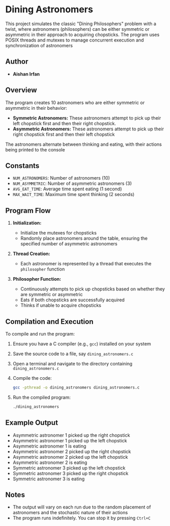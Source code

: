 # Dining Astronomers

This project simulates the classic "Dining Philosophers" problem with a twist, where astronomers (philosophers) can be either symmetric or asymmetric in their approach to acquiring chopsticks. The program uses POSIX threads and mutexes to manage concurrent execution and synchronization of astronomers

## Author


- **Aishan Irfan**

## Overview

The program creates 10 astronomers who are either symmetric or asymmetric in their behavior:

- **Symmetric Astronomers:** These astronomers attempt to pick up their left chopstick first and then their right chopstick.
- **Asymmetric Astronomers:** These astronomers attempt to pick up their right chopstick first and then their left chopstick

The astronomers alternate between thinking and eating, with their actions being printed to the console

## Constants

- `NUM_ASTRONOMERS`: Number of astronomers (10)
- `NUM_ASYMMETRIC`: Number of asymmetric astronomers (3)
- `AVG_EAT_TIME`: Average time spent eating (1 second)
- `MAX_WAIT_TIME`: Maximum time spent thinking (2 seconds)

## Program Flow

1. **Initialization:**
   - Initialize the mutexes for chopsticks
   - Randomly place astronomers around the table, ensuring the specified number of asymmetric astronomers

2. **Thread Creation:**
   - Each astronomer is represented by a thread that executes the `philosopher` function

3. **Philosopher Function:**
   - Continuously attempts to pick up chopsticks based on whether they are symmetric or asymmetric
   - Eats if both chopsticks are successfully acquired
   - Thinks if unable to acquire chopsticks

## Compilation and Execution

To compile and run the program:

1. Ensure you have a C compiler (e.g., `gcc`) installed on your system
2. Save the source code to a file, say `dining_astronomers.c`
3. Open a terminal and navigate to the directory containing `dining_astronomers.c`
4. Compile the code:

    ```sh
    gcc -pthread -o dining_astronomers dining_astronomers.c
    ```

5. Run the compiled program:

    ```sh
    ./dining_astronomers
    ```

## Example Output
 - Asymmetric astronomer 1 picked up the right chopstick
 - Asymmetric astronomer 1 picked up the left chopstick
 - Asymmetric astronomer 1 is eating
 - Asymmetric astronomer 2 picked up the right chopstick
 - Asymmetric astronomer 2 picked up the left chopstick
 - Asymmetric astronomer 2 is eating
 - Symmetric astronomer 3 picked up the left chopstick
 - Symmetric astronomer 3 picked up the right chopstick
 - Symmetric astronomer 3 is eating

## Notes

- The output will vary on each run due to the random placement of astronomers and the stochastic nature of their actions
- The program runs indefinitely. You can stop it by pressing `Ctrl+C`





